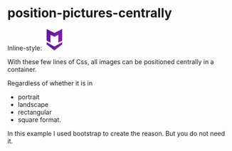 # position-pictures-centrally

[logo]: http://was-one.de/wp-content/themes/was/images/was_logo.png "position-pictures-centrally"

Inline-style:
![alt text](https://github.com/adam-p/markdown-here/raw/master/src/common/images/icon48.png "Logo Title Text 1")


With these few lines of Css,
all images can be positioned centrally in a container.

Regardless of whether it is in
* portrait
* landscape
* rectangular
* square
format.


In this example I used bootstrap to create the reason.
But you do not need it.
